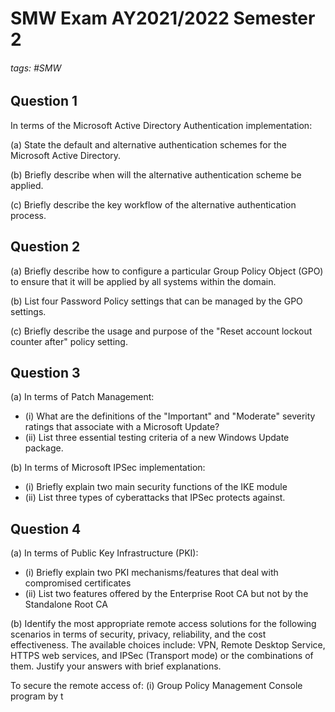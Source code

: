 # SMW Exam AY2021/2022 Semester 2

###### tags: #SMW

## Question 1
In terms of the Microsoft Active Directory Authentication implementation:

(a) State the default and alternative authentication schemes for the Microsoft Active Directory.

(b) Briefly describe when will the alternative authentication scheme be applied.

(c) Briefly describe the key workflow of the alternative authentication process.

## Question 2
(a) Briefly describe how to configure a particular Group Policy Object (GPO) to ensure that it will be applied by all systems within the domain.

(b) List four Password Policy settings that can be managed by the GPO settings.

(c) Briefly describe the usage and purpose of the "Reset account lockout counter after" policy setting.

## Question 3
(a) In terms of Patch Management:
- (i) What are the definitions of the "Important" and "Moderate" severity ratings that associate with a Microsoft Update?
- (ii) List three essential testing criteria of a new Windows Update package.

(b) In terms of Microsoft IPSec implementation:
- (i) Briefly explain two main security functions of the IKE module
- (ii) List three types of cyberattacks that IPSec protects against.

## Question 4
(a) In terms of Public Key Infrastructure (PKI):
- (i) Briefly explain two PKI mechanisms/features that deal with compromised certificates
- (ii) List two features offered by the Enterprise Root CA but not by the Standalone Root CA

(b) Identify the most appropriate remote access solutions for the following scenarios in terms of security, privacy, reliability, and the cost effectiveness. The available choices include: VPN, Remote Desktop Service, HTTPS web services, and IPSec (Transport mode) or the combinations of them. Justify your answers with brief explanations.

To secure the remote access of:
(i) Group Policy Management Console program by t